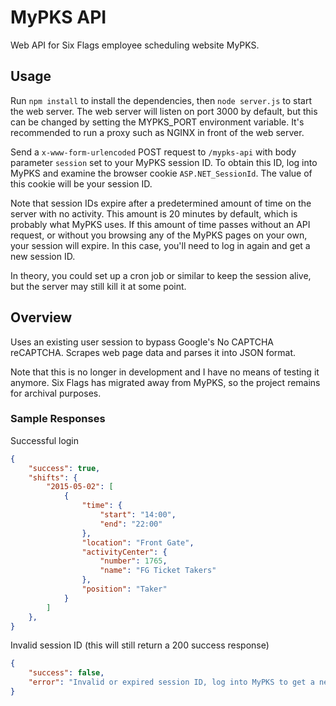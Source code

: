 # MyPKS API

Web API for Six Flags employee scheduling website MyPKS.

## Usage

Run `npm install` to install the dependencies, then `node server.js` to start
the web server. The web server will listen on port 3000 by default, but this
can be changed by setting the MYPKS_PORT environment variable. It's recommended
to run a proxy such as NGINX in front of the web server.

Send a `x-www-form-urlencoded` POST request to `/mypks-api` with body parameter
`session` set to your MyPKS session ID. To obtain this ID, log into MyPKS and
examine the browser cookie `ASP.NET_SessionId`. The value of this cookie will
be your session ID.

Note that session IDs expire after a predetermined amount of time on the server
with no activity. This amount is 20 minutes by default, which is probably what
MyPKS uses. If this amount of time passes without an API request, or without
you browsing any of the MyPKS pages on your own, your session will expire. In
this case, you'll need to log in again and get a new session ID.

In theory, you could set up a cron job or similar to keep the session alive,
but the server may still kill it at some point.

## Overview

Uses an existing user session to bypass Google's No CAPTCHA reCAPTCHA. Scrapes
web page data and parses it into JSON format.

Note that this is no longer in development and I have no means of testing it
anymore. Six Flags has migrated away from MyPKS, so the project remains for
archival purposes.

### Sample Responses

Successful login

```json
{
	"success": true,
	"shifts": {
		"2015-05-02": [
			{
				"time": {
					"start": "14:00",
					"end": "22:00"
				},
				"location": "Front Gate",
				"activityCenter": {
					"number": 1765,
					"name": "FG Ticket Takers"
				},
				"position": "Taker"
			}
		]
    },
}
```

Invalid session ID (this will still return a 200 success response)

```json
{
	"success": false,
	"error": "Invalid or expired session ID, log into MyPKS to get a new one"
}
```
